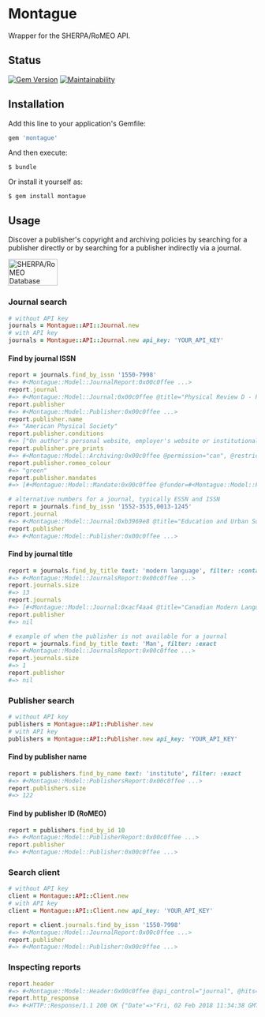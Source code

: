# Montague

Wrapper for the SHERPA/RoMEO API.

## Status

[![Gem Version](https://badge.fury.io/rb/montague.svg)](https://badge.fury.io/rb/montague)
[![Maintainability](https://api.codeclimate.com/v1/badges/73f9d8be3f61882a8ec6/maintainability)](https://codeclimate.com/github/lulibrary/montague/maintainability)

## Installation

Add this line to your application's Gemfile:

```ruby
gem 'montague'
```

And then execute:

    $ bundle

Or install it yourself as:

    $ gem install montague

## Usage

Discover a publisher's copyright and archiving policies by searching for a publisher directly or by searching for a publisher indirectly via a journal.

<a href="http://www.sherpa.ac.uk/romeo.php"><img src="http://www.sherpa.ac.uk/images/romeosmall.jpg" width="100" height="54" alt="SHERPA/RoMEO Database" border="0"></a>

### Journal search
```ruby
# without API key
journals = Montague::API::Journal.new
# with API key
journals = Montague::API::Journal.new api_key: 'YOUR_API_KEY'
```

#### Find by journal ISSN

```ruby
report = journals.find_by_issn '1550-7998'
#=> #<Montague::Model::JournalReport:0x00c0ffee ...>
report.journal
#=> #<Montague::Model::Journal:0x00c0ffee @title="Physical Review D - Particles, Fields, Gravitation and Cosmology", @issn="1550-7998">
report.publisher
#=> #<Montague::Model::Publisher:0x00c0ffee ...>
report.publisher.name
#=> "American Physical Society"
report.publisher.conditions
#=> ["On author's personal website, employer's website or institutional repository", ...]
report.publisher.pre_prints
#=> #<Montague::Model::Archiving:0x00c0ffee @permission="can", @restrictions=[]>
report.publisher.romeo_colour
#=> "green"
report.publisher.mandates
#=> [#<Montague::Model::Mandate:0x00c0ffee @funder=#<Montague::Model::Funder:0x00c0ffee @name="Australian Research Council", @acronym="ARC">, @publisher_complies="yes", @compliance_type="Compliant", @selected_titles="no">, ...]
```

```ruby
# alternative numbers for a journal, typically ESSN and ISSN
report = journals.find_by_issn '1552-3535,0013-1245'
report.journal
#=> #<Montague::Model::Journal:0xb3969e8 @title="Education and Urban Society", @issn="0013-1245">
report.publisher
#=> #<Montague::Model::Publisher:0x00c0ffee ...>
```

#### Find by journal title
```ruby
report = journals.find_by_title text: 'modern language', filter: :contains
#=> #<Montague::Model::JournalsReport:0x00c0ffee ...>
report.journals.size
#=> 13
report.journals
#=> [#<Montague::Model::Journal:0xacf4aa4 @title="Canadian Modern Language Review / Revue canadian des langues vivantes", @issn="0008-4506">, ...]
report.publisher
#=> nil
```

```ruby
# example of when the publisher is not available for a journal
report = journals.find_by_title text: 'Man', filter: :exact
#=> #<Montague::Model::JournalsReport:0x00c0ffee ...>
report.journals.size
#=> 1
report.publisher
#=> nil
```

### Publisher search
```ruby
# without API key
publishers = Montague::API::Publisher.new
# with API key
publishers = Montague::API::Publisher.new api_key: 'YOUR_API_KEY'
```

#### Find by publisher name
```ruby
report = publishers.find_by_name text: 'institute', filter: :exact
#=> #<Montague::Model::PublishersReport:0x00c0ffee ...>
report.publishers.size
#=> 122
```

#### Find by publisher ID (RoMEO)
```ruby
report = publishers.find_by_id 10
#=> #<Montague::Model::PublisherReport:0x00c0ffee ...>
report.publisher
#=> #<Montague::Model::Publisher:0x00c0ffee ...>
```

### Search client
```ruby
# without API key
client = Montague::API::Client.new
# with API key
client = Montague::API::Client.new api_key: 'YOUR_API_KEY'
```

```ruby
report = client.journals.find_by_issn '1550-7998'
#=> #<Montague::Model::JournalReport:0x00c0ffee ...>
report.publisher
#=> #<Montague::Model::Publisher:0x00c0ffee ...>
```

### Inspecting reports
```ruby
report.header
#=> #<Montague::Model::Header:0x00c0ffee @api_control="journal", @hits=1, @message=nil, @outcome="singleJournal">
report.http_response
#=> #<HTTP::Response/1.1 200 OK {"Date"=>"Fri, 02 Feb 2018 11:34:38 GMT", "Server"=>"Apache/2.4.7 (Ubuntu)", "X-Powered-By"=>"PHP/5.5.9-1ubuntu4.22", "Access-Control-Allow-Origin"=>"*", "Vary"=>"Accept-Encoding", "Content-Length"=>"5056", "Connection"=>"close", "Content-Type"=>"text/xml"}>
```

